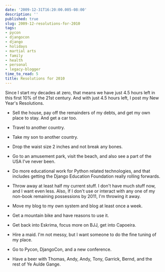 ```yaml
---
date: '2009-12-31T16:20:00.005-08:00'
description: ''
published: true
slug: 2009-12-resolutions-for-2010
tags:
- pycon
- djangocon
- django
- holidays
- martial arts
- family
- health
- personal
- legacy-blogger
time_to_read: 5
title: Resolutions for 2010
---
```


<div>Since I start my decades at zero, that means we have just 4.5 hours left in this first 10% of the 21st century.  And with just 4.5 hours left, I post my New Year's Resolutions.</div><ul><li>Sell the house, pay off the remainders of my debts, and get my own place to stay. And get a car too.</li></ul><ul><li>Travel to another country.</li></ul><ul><li>Take my son to another country.</li></ul><ul><li>Drop the waist size 2 inches and not break any bones.</li></ul><ul><li>Go to an amusement park, visit the beach, and also see a part of the USA I've never been.</li></ul><ul><li>Do more educational work for Python related technologies, and that includes getting the Django Education Foundation really rolling forwards.</li></ul><ul><li>Throw away at least half my current stuff. I don't have much stuff now, and I want even less. Also, If I don't use or interact with any one of my non-book remaining possessions by 2011, I'm throwing it away.</li></ul><ul><li>Move my blog to my own system and blog at least once a week.</li></ul><ul><li>Get a mountain bike and have reasons to use it.</li></ul><ul><li>Get back into Eskrima, focus more on BJJ, get into Capoeira.</li></ul><ul><li>Hire a maid. I'm not messy, but I want someone to do the fine tuning of my place.</li></ul><ul><li>Go to Pycon, DjangoCon, and a new conference.</li></ul><ul><li>Have a beer with Thomas, Andy, Andy, Tony, Garrick, Bernd, and the rest of Ye Aulde Gange.</li></ul>